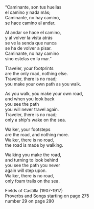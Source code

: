 
“Caminante, son tus huellas  
el camino y nada más;  
Caminante, no hay camino,  
se hace camino al andar.  

Al andar se hace el camino,  
y al volver la vista atrás  
se ve la senda que nunca  
se ha de volver a pisar.  
Caminante, no hay camino  
sino estelas en la mar.”


Traveler, your footprints  
are the only road, nothing else.  
Traveler, there is no road;  
you make your own path as you walk.

As you walk, you make your own road,  
and when you look back  
you see the path  
you will never travel again.  
Traveler, there is no road;  
only a ship's wake on the sea.

Walker, your footsteps  
are the road, and nothing more.  
Walker, there is no road,  
the road is made by walking.

Walking you make the road,  
and turning to look behind  
you see the path you never  
again will step upon.  
Walker, there is no road,  
only foam trails on the sea.

Fields of Castilla (1907-1917)  
Proverbs and Songs starting on page 275  
number 29 on page 280
